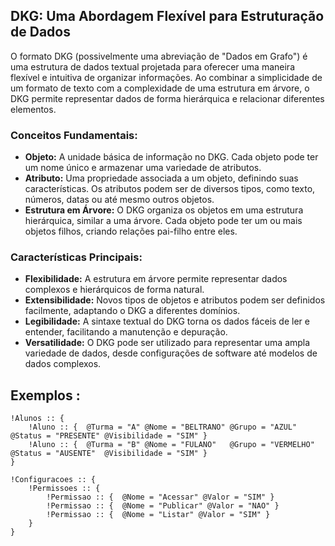 ## DKG: Uma Abordagem Flexível para Estruturação de Dados

O formato DKG (possivelmente uma abreviação de "Dados em Grafo") é uma estrutura de dados textual projetada para oferecer uma maneira flexível e intuitiva de organizar informações. Ao combinar a simplicidade de um formato de texto com a complexidade de uma estrutura em árvore, o DKG permite representar dados de forma hierárquica e relacionar diferentes elementos.

### Conceitos Fundamentais:

* **Objeto:** A unidade básica de informação no DKG. Cada objeto pode ter um nome único e armazenar uma variedade de atributos.
* **Atributo:** Uma propriedade associada a um objeto, definindo suas características. Os atributos podem ser de diversos tipos, como texto, números, datas ou até mesmo outros objetos.
* **Estrutura em Árvore:** O DKG organiza os objetos em uma estrutura hierárquica, similar a uma árvore. Cada objeto pode ter um ou mais objetos filhos, criando relações pai-filho entre eles.

### Características Principais:

* **Flexibilidade:** A estrutura em árvore permite representar dados complexos e hierárquicos de forma natural.
* **Extensibilidade:** Novos tipos de objetos e atributos podem ser definidos facilmente, adaptando o DKG a diferentes domínios.
* **Legibilidade:** A sintaxe textual do DKG torna os dados fáceis de ler e entender, facilitando a manutenção e depuração.
* **Versatilidade:** O DKG pode ser utilizado para representar uma ampla variedade de dados, desde configurações de software até modelos de dados complexos.

## Exemplos :

```
!Alunos :: {
    !Aluno :: {  @Turma = "A" @Nome = "BELTRANO" @Grupo = "AZUL"     @Status = "PRESENTE" @Visibilidade = "SIM" }
    !Aluno :: {  @Turma = "B" @Nome = "FULANO"   @Grupo = "VERMELHO" @Status = "AUSENTE"  @Visibilidade = "SIM" }
}
```

```
!Configuracoes :: {
    !Permissoes :: {
        !Permissao :: {  @Nome = "Acessar" @Valor = "SIM" }
        !Permissao :: {  @Nome = "Publicar" @Valor = "NAO" }
        !Permissao :: {  @Nome = "Listar" @Valor = "SIM" }
    }
}
```